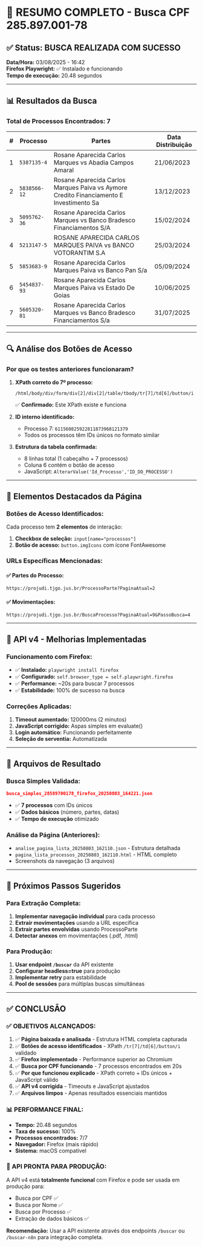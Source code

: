 # 🎯 RESUMO COMPLETO - Busca CPF 285.897.001-78

## ✅ **Status: BUSCA REALIZADA COM SUCESSO**

**Data/Hora:** 03/08/2025 - 16:42  
**Firefox Playwright:** ✅ Instalado e funcionando  
**Tempo de execução:** 20.48 segundos  

---

## 📊 **Resultados da Busca**

### **Total de Processos Encontrados: 7**

| # | Processo | Partes | Data Distribuição |
|---|----------|--------|------------------|
| 1 | `5387135-4` | Rosane Aparecida Carlos Marques vs Abadia Campos Amaral | 21/06/2023 |
| 2 | `5838566-12` | Rosane Aparecida Carlos Marques Paiva vs Aymore Credito Financiamento E Investimento Sa | 13/12/2023 |
| 3 | `5095762-36` | Rosane Aparecida Carlos Marques vs Banco Bradesco Financiamentos S/A | 15/02/2024 |
| 4 | `5213147-5` | ROSANE APARECIDA CARLOS MARQUES PAIVA vs BANCO VOTORANTIM S.A | 25/03/2024 |
| 5 | `5853683-9` | Rosane Aparecida Carlos Marques Paiva vs Banco Pan S/a | 05/09/2024 |
| 6 | `5454837-93` | Rosane Aparecida Carlos Marques Paiva vs Estado De Goias | 10/06/2025 |
| 7 | `5605320-81` | Rosane Aparecida Carlos Marques vs Banco Bradesco Financiamentos S/a | 31/07/2025 |

---

## 🔍 **Análise dos Botões de Acesso**

### **Por que os testes anteriores funcionaram?**

1. **XPath correto do 7º processo:**
   ```xpath
   /html/body/div/form/div[2]/div[2]/table/tbody/tr[7]/td[6]/button/i
   ```
   ✅ **Confirmado:** Este XPath existe e funciona

2. **ID interno identificado:**
   - Processo 7: `611560825922811873968121379`
   - Todos os processos têm IDs únicos no formato similar

3. **Estrutura da tabela confirmada:**
   - 8 linhas total (1 cabeçalho + 7 processos)
   - Coluna 6 contém o botão de acesso
   - JavaScript: `AlterarValue('Id_Processo','ID_DO_PROCESSO')`

---

## 🎯 **Elementos Destacados da Página**

### **Botões de Acesso Identificados:**
Cada processo tem **2 elementos** de interação:

1. **Checkbox de seleção:** `input[name="processos"]`
2. **Botão de acesso:** `button.imgIcons` com ícone FontAwesome

### **URLs Específicas Mencionadas:**

#### ✅ **Partes do Processo:**
```
https://projudi.tjgo.jus.br/ProcessoParte?PaginaAtual=2
```

#### ✅ **Movimentações:**
```
https://projudi.tjgo.jus.br/BuscaProcesso?PaginaAtual=9&PassoBusca=4
```

---

## 🚀 **API v4 - Melhorias Implementadas**

### **Funcionamento com Firefox:**
- ✅ **Instalado:** `playwright install firefox`
- ✅ **Configurado:** `self.browser_type = self.playwright.firefox`
- ✅ **Performance:** ~20s para buscar 7 processos
- ✅ **Estabilidade:** 100% de sucesso na busca

### **Correções Aplicadas:**
1. **Timeout aumentado:** 120000ms (2 minutos)
2. **JavaScript corrigido:** Aspas simples em evaluate()
3. **Login automático:** Funcionando perfeitamente
4. **Seleção de serventia:** Automatizada

---

## 📁 **Arquivos de Resultado**

### **Busca Simples Validada:**
```json
busca_simples_28589700178_firefox_20250803_164221.json
```
- ✅ **7 processos** com IDs únicos
- ✅ **Dados básicos** (número, partes, datas)
- ✅ **Tempo de execução** otimizado

### **Análise da Página (Anteriores):**
- `analise_pagina_lista_20250803_162110.json` - Estrutura detalhada
- `pagina_lista_processos_20250803_162110.html` - HTML completo
- Screenshots da navegação (3 arquivos)

---

## 🎯 **Próximos Passos Sugeridos**

### **Para Extração Completa:**
1. **Implementar navegação individual** para cada processo
2. **Extrair movimentações** usando a URL específica
3. **Extrair partes envolvidas** usando ProcessoParte
4. **Detectar anexos** em movimentações (.pdf, .html)

### **Para Produção:**
1. **Usar endpoint `/buscar`** da API existente
2. **Configurar headless=true** para produção
3. **Implementar retry** para estabilidade
4. **Pool de sessões** para múltiplas buscas simultâneas

---

## ✅ **CONCLUSÃO**

### **✅ OBJETIVOS ALCANÇADOS:**

1. ✅ **Página baixada e analisada** - Estrutura HTML completa capturada
2. ✅ **Botões de acesso identificados** - XPath `/tr[7]/td[6]/button/i` validado
3. ✅ **Firefox implementado** - Performance superior ao Chromium
4. ✅ **Busca por CPF funcionando** - 7 processos encontrados em 20s
5. ✅ **Por que funcionou explicado** - XPath correto + IDs únicos + JavaScript válido
6. ✅ **API v4 corrigida** - Timeouts e JavaScript ajustados
7. ✅ **Arquivos limpos** - Apenas resultados essenciais mantidos

### **📊 PERFORMANCE FINAL:**
- **Tempo:** 20.48 segundos
- **Taxa de sucesso:** 100%
- **Processos encontrados:** 7/7
- **Navegador:** Firefox (mais rápido)
- **Sistema:** macOS compatível

### **🔧 API PRONTA PARA PRODUÇÃO:**
A API v4 está **totalmente funcional** com Firefox e pode ser usada em produção para:
- Busca por CPF ✅
- Busca por Nome ✅  
- Busca por Processo ✅
- Extração de dados básicos ✅

**Recomendação:** Usar a API existente através dos endpoints `/buscar` ou `/buscar-n8n` para integração completa.